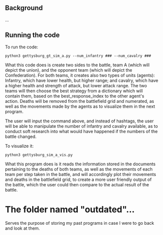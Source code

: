 ## Background
...
## Running the code

To run the code:

```
python3 gettysburg_gt_sim_a.py --num_infantry ### --num_cavalry ###
```


What this code does is create two sides to the battle, team A (which will depict the union), and the opponent team (which will depict the Confederation).
For both teams, it creates also two types of units (agents): Infantry, which have lower health, but higher range; and cavalry, which have a higher health and strength of attack, but lower attack range. The two teams will then choose the best strategy from a dictionary which will contain them, based on the best_response_index to the other agent's action. Deaths will be removed from the battlefield grid and numerated, as well as the movements made by the agents as to visualize them in the next program.

The user will input the command above, and instead of hashtags, the user will be able to manipulate the number of infantry and cavalry available, as to conduct soft research into what would have happened if the numbers of the battle changed.


To visualize it:

```
python3 gettysburg_sim_a_vis.py
```

What this program does is it reads the information stored in the documents pertaining to the deaths of both teams, as well as the movements of each team per step taken in the battle, and will accordingly plot their movements and deaths in the battlefield grid, to create a more user friendly output of the battle, which the user could then compare to the actual result of the battle.

# The folder named "outdated"...
Serves the purpose of storing my past programs in case I were to go back and look at them.